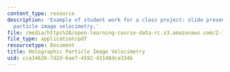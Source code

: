 ```yaml
---
content_type: resource
description: 'Example of student work for a class project: slide presentation on holographic
  particle image velocimetry.'
file: /media/https%3A/open-learning-course-data-rc.s3.amazonaws.com/2-71-optics-spring-2009/cca346267d2d6ae7459243148dca334b_MIT2_71S09_sw05.pdf
file_type: application/pdf
resourcetype: Document
title: Holographic Particle Image Velocimetry
uid: cca34626-7d2d-6ae7-4592-43148dca334b
---
```

